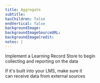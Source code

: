 ```yaml
---
title: Aggregate
subtitle:
hasChildren: false
endVertical: false
backgroundImage: 
backgroundImageSourceURL:
backgroundImageCredit: 
notes: |
---
```

Implement a Learning Record Store to begin<br />collecting and reporting on the data

If it's built into your LMS, make sure it<br />can receive data from external sources
